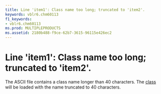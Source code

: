 ```yaml
---
title: Line 'item1': Class name too long; truncated to 'item2'.
keywords: vblr6.chm60113
f1_keywords:
- vblr6.chm60113
ms.prod: MULTIPLEPRODUCTS
ms.assetid: 2180b488-f9ce-62b7-3615-96115e426ec2
---
```



# Line 'item1': Class name too long; truncated to 'item2'.

The ASCII file contains a class name longer than 40 characters. The [class](vbe-glossary.md) will be loaded with the name truncated to 40 characters.


